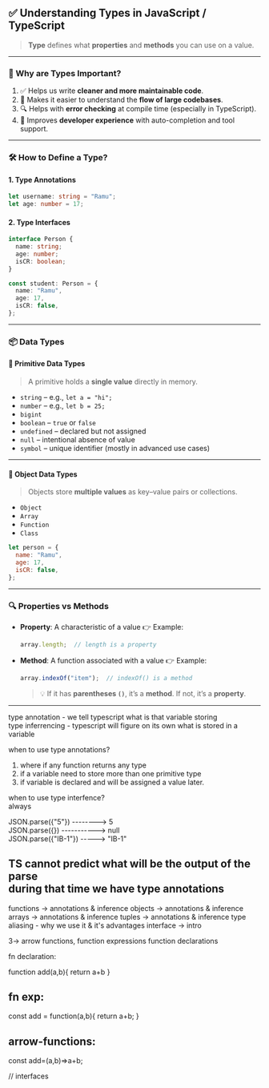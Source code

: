 
## ✅ Understanding Types in JavaScript / TypeScript

> **Type** defines what **properties** and **methods** you can use on a value.

---

### 📌 Why are Types Important?

1. ✅ Helps us write **cleaner and more maintainable code**.
2. 🧠 Makes it easier to understand the **flow of large codebases**.
3. 🔍 Helps with **error checking** at compile time (especially in TypeScript).
4. 🚀 Improves **developer experience** with auto-completion and tool support.

---

### 🛠️ How to Define a Type?

#### 1. **Type Annotations**

```ts
let username: string = "Ramu";
let age: number = 17;
```

#### 2. **Type Interfaces**

```ts
interface Person {
  name: string;
  age: number;
  isCR: boolean;
}

const student: Person = {
  name: "Ramu",
  age: 17,
  isCR: false,
};
```

---

### 📦 Data Types

#### 🔹 Primitive Data Types

> A primitive holds a **single value** directly in memory.

* `string` – e.g., `let a = "hi";`
* `number` – e.g., `let b = 25;`
* `bigint`
* `boolean` – `true` or `false`
* `undefined` – declared but not assigned
* `null` – intentional absence of value
* `symbol` – unique identifier (mostly in advanced use cases)

---

#### 🔸 Object Data Types

> Objects store **multiple values** as key–value pairs or collections.

* `Object`
* `Array`
* `Function`
* `Class`

```js
let person = {
  name: "Ramu",
  age: 17,
  isCR: false,
};
```

---

### 🔍 Properties vs Methods

* **Property**: A characteristic of a value
  👉 Example:

  ```js
  array.length;  // length is a property
  ```

* **Method**: A function associated with a value
  👉 Example:

  ```js
  array.indexOf("item");  // indexOf() is a method
  ```

  > 💡 If it has **parentheses `()`**, it’s a **method**. If not, it’s a **property**.

---
type annotation - we tell typescript what is that variable storing  
type inferrencing - typescript will figure on its own what is stored in a variable

when to use type annotations?  
1. where if any function returns any type  
2. if a variable need to store more than one primitive type  
3. if variable is declared and will be assigned a value later.  

when to use type interfence?  
always

JSON.parse({"5"}) --------> 5  
JSON.parse({}) -----------> null  
JSON.parse({"IB-1"}) -----> "IB-1"  

TS cannot predict what will be the output of the parse  
during that time we have type annotations
---


functions -> annotations & inference 
objects -> annotations & inference 
arrays -> annotations & inference
tuples -> annotations & inference 
type aliasing - why we use it & it's advantages 
interface -> intro 

3-> arrow functions, 
   function expressions 
   function declarations 

fn declaration: 

function add(a,b){
  return a+b
}

fn exp:
--------
const add = function(a,b){
  return a+b;
}

arrow-functions:
-----------
const add=(a,b)=>a+b;

// interfaces 